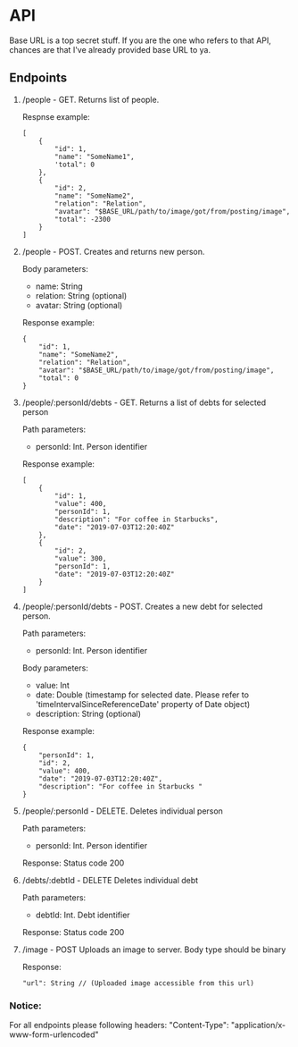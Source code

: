 # API

Base URL is a top secret stuff. If you are the one who refers to that API, chances are that I've already provided base URL to ya. 

## Endpoints

1. /people - GET.
    Returns list of people.
    
    Respnse example:
    ```
    [
        {
            "id": 1,
            "name": "SomeName1",
            'total": 0
        },
        {
            "id": 2,
            "name": "SomeName2",
            "relation": "Relation",
            "avatar": "$BASE_URL/path/to/image/got/from/posting/image",
            "total": -2300
        }
    ]
    ```
    
2. /people - POST.
    Creates and returns new person.
    
    Body parameters:
    - name: String
    - relation: String (optional)
    - avatar: String (optional)
    
    Response example:
    ```
    {
        "id": 1,
        "name": "SomeName2",
        "relation": "Relation",
        "avatar": "$BASE_URL/path/to/image/got/from/posting/image",
        "total": 0
    }
    ```

3. /people/:personId/debts - GET.
    Returns a list of debts for selected person
    
    Path parameters:
    - personId: Int. Person identifier
    
    Response example:
    ```
    [
        {
            "id": 1,
            "value": 400,
            "personId": 1,
            "description": "For coffee in Starbucks",
            "date": "2019-07-03T12:20:40Z"
        },
        {
            "id": 2,
            "value": 300,
            "personId": 1,
            "date": "2019-07-03T12:20:40Z"
        }
    ]
    ```

4. /people/:personId/debts - POST.
    Creates a new debt for selected person.
    
    Path parameters:
    - personId: Int. Person identifier
    
    Body parameters:
    - value: Int
    - date: Double (timestamp for selected date. Please refer to 'timeIntervalSinceReferenceDate' property of Date object)
    - description: String (optional)
    
    Response example:
    ```
    {
        "personId": 1,
        "id": 2,
        "value": 400,
        "date": "2019-07-03T12:20:40Z",
        "description": "For coffee in Starbucks "
    }
    ```
    
5. /people/:personId - DELETE.
    Deletes individual person
    
    Path parameters:
    - personId: Int. Person identifier
    
    Response:
    Status code 200
    
6. /debts/:debtId - DELETE
    Deletes individual debt
    
    Path parameters:
    - debtId: Int. Debt identifier
    
    Response:
    Status code 200
    
7. /image - POST
    Uploads an image to server. Body type should be binary
    
    Response:
    
    ```
    "url": String // (Uploaded image accessible from this url)
    ```


### Notice:
For all endpoints please following headers: 
"Content-Type": "application/x-www-form-urlencoded"
